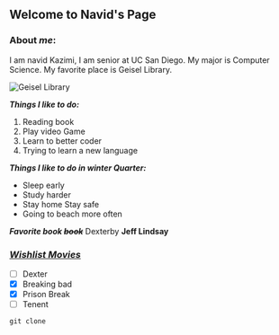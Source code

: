 ## Welcome to Navid's Page


### **About _me_:**
I am navid Kazimi, I am senior at UC San Diego. My major is Computer Science. My favorite place is Geisel Library. 


![Geisel Library](https://c0.wallpaperflare.com/preview/157/271/645/united-states-san-diego-geisel-library.jpg)



***Things I like to do:***
1. Reading book
2. Play video Game
3. Learn to better coder
4. Trying to learn a new language
   

***Things I like to do in winter Quarter:***

* Sleep early
* Study harder
* Stay home Stay safe
* Going to beach more often


***Favorite book ~~book~~***
Dexterby **Jeff Lindsay**


### [***Wishlist Movies***](imdb.com)
- [ ] Dexter
- [x] Breaking bad
- [x] Prison Break
- [ ] Tenent 

`git clone`



